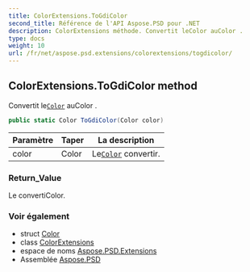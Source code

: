 ```yaml
---
title: ColorExtensions.ToGdiColor
second_title: Référence de l'API Aspose.PSD pour .NET
description: ColorExtensions méthode. Convertit leColor auColor .
type: docs
weight: 10
url: /fr/net/aspose.psd.extensions/colorextensions/togdicolor/
---
```

## ColorExtensions.ToGdiColor method

Convertit le[`Color`](../../../aspose.psd/color/) auColor .

```csharp
public static Color ToGdiColor(Color color)
```

| Paramètre | Taper | La description |
| --- | --- | --- |
| color | Color | Le[`Color`](../../../aspose.psd/color/) convertir. |

### Return_Value

Le convertiColor.

### Voir également

* struct [Color](../../../aspose.psd/color/)
* class [ColorExtensions](../)
* espace de noms [Aspose.PSD.Extensions](../../colorextensions/)
* Assemblée [Aspose.PSD](../../../)



